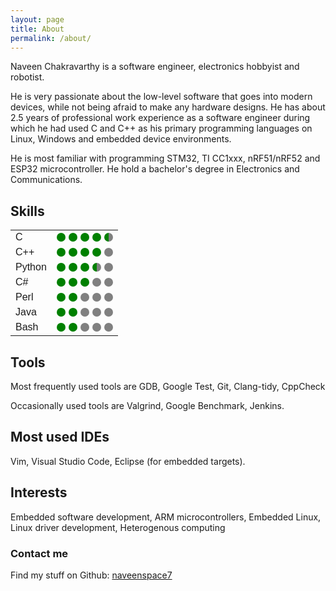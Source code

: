 ```yaml
---
layout: page
title: About
permalink: /about/
---
```


Naveen Chakravarthy is a software engineer, electronics hobbyist and robotist. 

<!-- I am a die-hard fan of low-level software development in C and C++. -->
<!-- My thesis focuses on ultra-low latency MAC protocols to incorporate into wireless Tactile Internet applications. -->

He is very passionate about the low-level software that goes into modern devices, while not being afraid to make any hardware designs. He has about 2.5 years of professional work experience as a software engineer during which he had used C and C++ as his primary programming languages on Linux, Windows and embedded device environments.

<!-- I had programmed ARM Cortex-M (M3, M4, M7) microcontrollers and peripheral drivers (including DMA, CAN, I2C, SPI, UART, Timers) in embedded C and C++. Additionally, I had programmed for heterogeneous systems in CUDA and OpenCL. -->

<!-- ### More Information -->

<!-- He hold a Master's degree in Embedded Systems and  -->

He is most familiar with programming STM32, TI CC1xxx, nRF51/nRF52 and ESP32 microcontroller. He hold a bachelor's degree in Electronics and Communications.

## Skills

<style>

  .full-dot {
    width:  14px;
    height: 14px;
    background-color: green;
    border-top-right-radius: 10px;
    border-top-left-radius: 10px;
    border-bottom-right-radius: 10px;
    border-bottom-left-radius: 10px;
    border-bottom: 0;
  }

  .left-half-circle {
    width:  7px;
    height: 14px;
    background-color: green;
    border-top-right-radius: 10px;
    border-bottom-right-radius: 10px;
    border-bottom: 0;
  }

  .right-half-circle {
    width:  7px;
    height: 14px;
    background-color: green;
    border-top-left-radius: 10px;
    border-bottom-left-radius: 10px;
    border-bottom: 0;
  }

  table {
    font-family: arial, sans-serif;
    border-collapse: collapse;
    width: 180px;
  }

</style>

<body>
  <table>
  <!-- <tbody> -->
    <tr>
      <td class="tg-0lax">C</td> 
      <td class="tg-0lax">
      <!-- 4.5 -->
      <div style="float:left; background:green; margin-left:0px" class="full-dot"></div>
      <div style="float:left; background:green; margin-left:5px" class="full-dot"></div>
      <div style="float:left; background:green; margin-left:5px" class="full-dot"></div>
      <div style="float:left; background:green; margin-left:5px" class="full-dot"></div>
      <div style="float:left; background:green; margin-left:5px" class="right-half-circle"></div>
      <div style="float:left; background:gray; margin:0px" class="left-half-circle"></div>
      </td>
    </tr>
    <tr>
      <td class="tg-0lax">C++</td>
      <td class="tg-0lax">
      <!-- 4.0 -->
      <div style="float:left; background:green; margin-left:0px" class="full-dot"></div>
      <div style="float:left; background:green; margin-left:5px" class="full-dot"></div>
      <div style="float:left; background:green; margin-left:5px" class="full-dot"></div>
      <div style="float:left; background:green; margin-left:5px" class="full-dot"></div>
      <div style="float:left; background:gray; margin-left:5px" class="full-dot"></div>
      </td>
    </tr>
    <tr>
      <td class="tg-0lax">Python</td>
      <td class="tg-0lax">
      <!-- 3.5 -->
      <div style="float:left; background:green; margin-left:0px" class="full-dot"></div>
      <div style="float:left; background:green; margin-left:5px" class="full-dot"></div>
      <div style="float:left; background:green; margin-left:5px" class="full-dot"></div>
      <div style="float:left; background:green; margin-left:5px" class="right-half-circle"></div>
      <div style="float:left; background:gray; margin:0px" class="left-half-circle"></div>
      <div style="float:left; background:gray; margin-left:5px" class="full-dot"></div>
      </td>
    </tr>
    <tr>
      <td class="tg-0lax">C#</td>
      <td class="tg-0lax">
      <!-- 3.0 -->
      <div style="float:left; background:green; margin-left:0px" class="full-dot"></div>
      <div style="float:left; background:green; margin-left:5px" class="full-dot"></div>
      <div style="float:left; background:green; margin-left:5px" class="full-dot"></div>
      <div style="float:left; background:gray; margin-left:5px" class="full-dot"></div>
      <div style="float:left; background:gray; margin-left:5px" class="full-dot"></div>
      </td>
    </tr>
    <tr>
      <td class="tg-0lax">Perl</td>
      <td class="tg-0lax">
        <!-- 2.0 -->
        <div style="float:left; background:green; margin-left:0px" class="full-dot"></div>
        <div style="float:left; background:green; margin-left:5px" class="full-dot"></div>
        <div style="float:left; background:gray; margin-left:5px" class="full-dot"></div>
        <div style="float:left; background:gray; margin-left:5px" class="full-dot"></div>
        <div style="float:left; background:gray; margin-left:5px" class="full-dot"></div>
      </td>
    </tr>
    <tr>
      <td class="tg-0lax">Java</td>
      <td class="tg-0lax">
        <!-- 2.0 -->
        <div style="float:left; background:green; margin-left:0px" class="full-dot"></div>
        <div style="float:left; background:green; margin-left:5px" class="full-dot"></div>
        <div style="float:left; background:gray; margin-left:5px" class="full-dot"></div>
        <div style="float:left; background:gray; margin-left:5px" class="full-dot"></div>
        <div style="float:left; background:gray; margin-left:5px" class="full-dot"></div>
      </td>
    </tr>
    <tr>
      <td class="tg-0lax">Bash</td>
      <td class="tg-0lax">
        <!-- 2.0 -->
        <div style="float:left; background:green; margin-left:0px" class="full-dot"></div>
        <div style="float:left; background:green; margin-left:5px" class="full-dot"></div>
        <div style="float:left; background:gray; margin-left:5px" class="full-dot"></div>
        <div style="float:left; background:gray; margin-left:5px" class="full-dot"></div>
        <div style="float:left; background:gray; margin-left:5px" class="full-dot"></div>    
      </td>
    </tr>
  </table>
</body>

## Tools

Most frequently used tools are GDB, Google Test, Git, Clang-tidy, CppCheck

Occasionally used tools are Valgrind, Google Benchmark, Jenkins.

<!-- Software tools that I use frequently include gdb, valgrind, google benchmark, google test -->

## Most used IDEs

Vim, Visual Studio Code, Eclipse (for embedded targets).

## Interests
Embedded software development, ARM microcontrollers, Embedded Linux, Linux driver development, Heterogenous computing

### Contact me

Find my stuff on Github:
[naveenspace7](https://github.com/naveenspace7)

<!-- Mail me:
[naveen.j_94@outlook.com](mailto:naveen.j_94@outlook.com) -->

